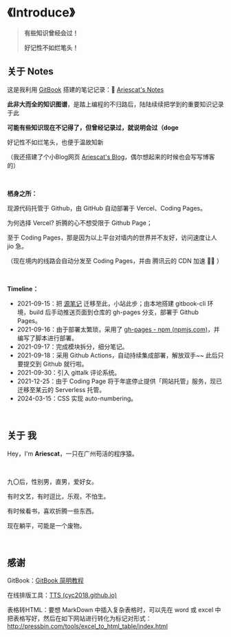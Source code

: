 # 《Introduce》



> **有些知识曾经会过！**
>
> **好记性不如烂笔头！**



## 关于 Notes

这是我利用 [GitBook](https://www.gitbook.com/) 搭建的笔记记录：📖 [Ariescat's Notes](https://awesome.ariescat.top/)

**此非大而全的知识图谱**，是踏上编程的不归路后，陆陆续续把学到的重要知识记录于此

**可能有些知识现在不记得了，但曾经记录过，就说明会过（doge**

好记性不如烂笔头，也便于温故知新

（我还搭建了个小Blog网页 [Ariescat's Blog](https://ariescat.top/)，偶尔想起来的时候也会写写博客的）

<br>

**栖身之所：**

现源代码托管于 Github，由 GitHub 自动部署于 Vercel、Coding Pages。

为何选择 Vercel? 折腾的心不想受限于 Github Page；

至于 Coding Pages，那是因为以上平台对墙内的世界并不友好，访问速度让人 jio 急。

（现在境内的线路会自动分发至 Coding Pages，并由 腾讯云的 CDN 加速 🚀🚀 ）

<br>

**Timeline：**

* 2021-09-15：把 [源笔记](https://ariescat.top/docs/Awesome/) 迁移至此，小站此步；由本地搭建 gitbook-cli 环境，build 后手动推送页面到仓库的 gh-pages 分支，部署于 Github Pages。
* 2021-09-16：由于部署太繁琐，采用了 [gh-pages - npm (npmjs.com)](https://www.npmjs.com/package/gh-pages)，并编写了脚本进行部署。
* 2021-09-17：完成模块拆分，细分笔记。
* 2021-09-18：采用 Github Actions，自动持续集成部署，解放双手~~ 此后只要提交到 Github 就行啦。
* 2021-09-30：引入 gittalk 评论系统。
* 2021-12-25：由于 Coding Page 将于年底停止提供「网站托管」服务，现已迁移至某云的 Serverless 托管。
* 2024-03-15：CSS 实现 auto-numbering。

<br>



## 关于 我

Hey，I'm <strong>Ariescat</strong>，一只在广州苟活的程序猿。

<br>

九〇后，性别男，直男，爱好女。

有时文艺，有时逗比，乐观，不怕生。

有时候看书，喜欢折腾一些东西。

现在躺平，可能是一个废物。

<br>



## 感谢

GitBook：[GitBook 简明教程](https://www.mapull.com/gitbook/comscore/)

在线排版工具：[TTS (cyc2018.github.io)](https://cyc2018.github.io/Text-Typesetting/)

表格转HTML：要想 MarkDown 中插入复杂表格时，可以先在 word 或 excel 中把表格写好，然后在如下网站进行转化为标记对形式：http://pressbin.com/tools/excel_to_html_table/index.html
